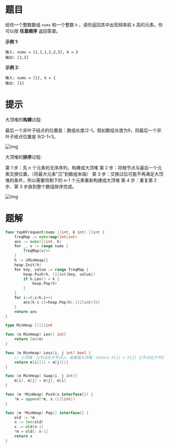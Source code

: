# 题目

给你一个整数数组 `nums` 和一个整数 `k` ，请你返回其中出现频率前 `k` 高的元素。你可以按 **任意顺序** 返回答案。

 

**示例 1:**

```
输入: nums = [1,1,1,2,2,3], k = 2
输出: [1,2]
```

**示例 2:**

```
输入: nums = [1], k = 1
输出: [1]
```



# 提示



大顶堆的**构建**过程:

最后一个非叶子结点的位置是：数组长度/2-1。假如数组长度为9，则最后一个非叶子结点位置是 9/2-1=3。

![img](https://s2.loli.net/2024/07/04/ZCbsEnkHuadhAIc.png)

大顶堆的**排序**过程:

第 1 步：先 n 个元素的无序序列，构建成大顶堆
第 2 步：将根节点与最后一个元素交换位置，（将最大元素"沉"到数组末端）
第 3 步：交换过后可能不再满足大顶堆的条件，所以需要将剩下的 n-1 个元素重新构建成大顶堆
第 4 步：重复第 2 步、第 3 步直到整个数组排序完成。

![img](https://s2.loli.net/2024/07/04/FeRlWnChpaJ184v.png)



# 题解

```go
func topKFrequent(nums []int, k int) []int {
    freqMap := make(map[int]int)
    ans := make([]int, k)
    for _, v := range nums {
        freqMap[v]++
    }
    h := &MinHeap{}
    heap.Init(h)
    for key, value := range freqMap {
        heap.Push(h, [2]int{key, value})
        if h.Len() > k {
            heap.Pop(h)
        }
    }
    for i:=0;i<k;i++{
        ans[k-i-1]=heap.Pop(h).([2]int)[0]
    }
    return ans
}

type MinHeap [][2]int

func (m MinHeap) Len() int{
    return len(m)
}

func (m MinHeap) Less(i, j int) bool {
    // 小顶堆：父节点比子节点小，如果是大顶堆：return h[i] > h[j] 父节点比子节点大
    return m[i][1] < m[j][1] 
} 

func (m MinHeap) Swap(i, j int){
    m[i], m[j] = m[j], m[i]
}

func (m *MinHeap) Push(x interface{}) {
    *m = append(*m, x.([2]int))
}

func (m *MinHeap) Pop() interface{} {
    old := *m 
    n := len(old)
    x := old[n-1]
    *m = old[: n-1]
    return x
}
```

